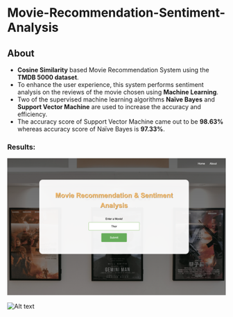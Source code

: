 # Movie-Recommendation-Sentiment-Analysis

## About
- **Cosine Similarity** based Movie Recommendation System using the **TMDB 5000 dataset**.
- To enhance the user experience, this system performs sentiment analysis on the reviews of the movie chosen using **Machine Learning**.
- Two of the supervised machine learning algorithms **Naïve Bayes** and **Support Vector Machine** are used to increase the accuracy and efficiency.
-  The accuracy score of Support Vector Machine came out to be **98.63%** whereas accuracy score of Naïve Bayes is **97.33%**. 

### Results:
![Alt text](/media/home.png "Home Page")

![Alt text](/media/results.png "Prediction Page")